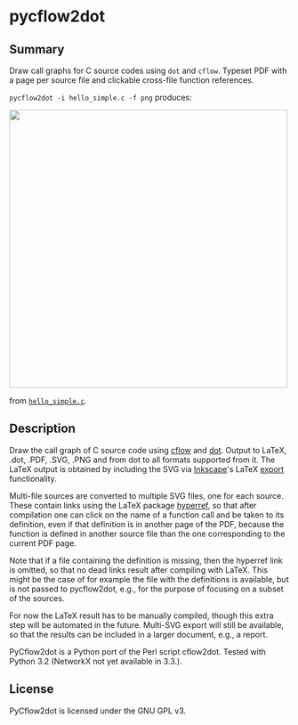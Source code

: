 # pycflow2dot

## Summary
Draw call graphs for C source codes using `dot` and `cflow`.
Typeset PDF with a page per source file and clickable cross-file function references.

`pycflow2dot -i hello_simple.c -f png` produces:

<img src="http://www.cds.caltech.edu/~ifilippi/temp/releases/python/pycflow2dot/hello_simple.png" width=500>

from [`hello_simple.c`](https://github.com/johnyf/pycflow2dot/blob/master/examples/simple/hello_simple.c).

## Description
Draw the call graph of C source code using [cflow](http://en.wikipedia.org/wiki/GNU_cflow) and [dot](http://www.graphviz.org/).
Output to LaTeX, .dot, .PDF, .SVG, .PNG
and from dot to all formats supported from it.
The LaTeX output is obtained by including the SVG via [Inkscape](http://inkscape.org/)'s LaTeX [export](http://mirror.math.ku.edu/tex-archive/info/svg-inkscape/InkscapePDFLaTeX.pdf) functionality.

Multi-file sources are converted to multiple SVG files, one for each source.
These contain links using the LaTeX package [hyperref](http://ctan.org/pkg/hyperref), so that after compilation
one can click on the name of a function call and be taken to its definition,
even if that definition is in another page of the PDF, because the function is defined in
another source file than the one corresponding to the current PDF page.

Note that if a file containing the definition is missing, then the hyperref link
is omitted, so that no dead links result after compiling with LaTeX.
This might be the case of for example the file with the definitions is available,
but is not passed to pycflow2dot, e.g., for the purpose of focusing on a
subset of the sources.

For now the LaTeX result has to be manually compiled, though this
extra step will be automated in the future. Multi-SVG export will still be
available, so that the results can be included in a larger document, e.g., a report.

PyCflow2dot is a Python port of the Perl script cflow2dot.
Tested with Python 3.2 (NetworkX not yet available in 3.3.).

License
-------
PyCflow2dot is licensed under the GNU GPL v3.
